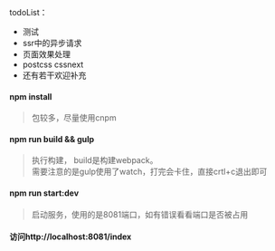 todoList：
- 测试
- ssr中的异步请求
- 页面效果处理
- postcss cssnext
- 还有若干欢迎补充


#### npm install
> 包较多，尽量使用cnpm

#### npm run build && gulp
>执行构建， build是构建webpack。    
需要注意的是gulp使用了watch，打完会卡住，直接crtl+c退出即可


#### npm run start:dev
> 启动服务，使用的是8081端口，如有错误看看端口是否被占用

#### 访问http://localhost:8081/index
